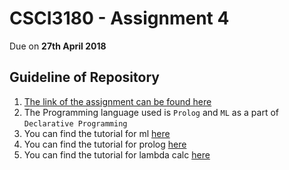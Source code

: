 # CSCI3180 - Assignment 4 
 Due on **27th April 2018**

## Guideline of Repository
1. [The link of the assignment can be found here](http://course.cse.cuhk.edu.hk/~csci3180/assignment/Assignment4.pdf)
2. The Programming language used is `Prolog` and `ML` as a part of `Declarative Programming`
3. You can find the tutorial for ml [here](http://course.cse.cuhk.edu.hk/~csci3180/tutorial/Tutorial10_2018.pdf)
4. You can find the tutorial for prolog [here](http://course.cse.cuhk.edu.hk/~csci3180/tutorial/Tutorial12_2018.pdf)
5. You can find the tutorial for lambda calc [here](http://course.cse.cuhk.edu.hk/~csci3180/tutorial/Tutorial11_2018.pdf)


